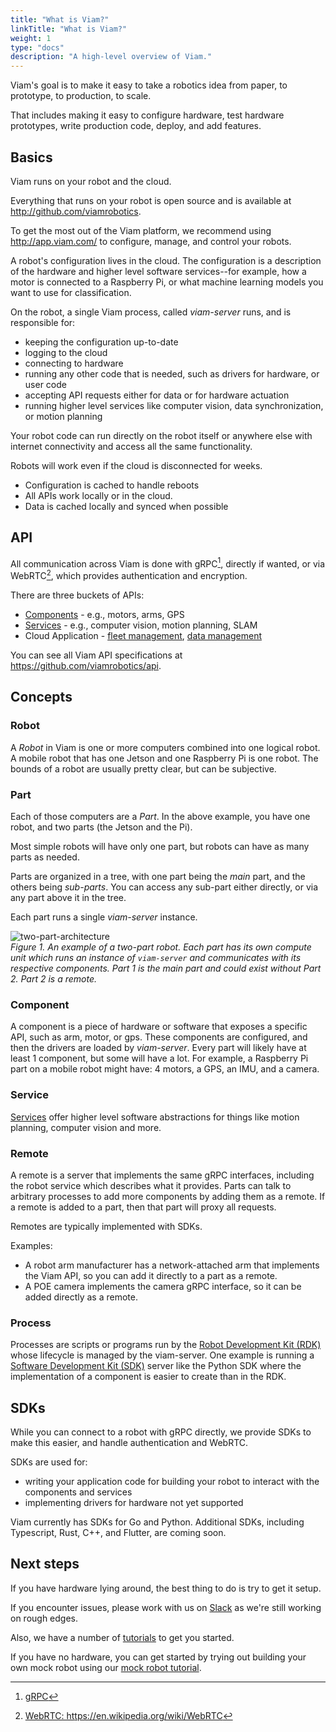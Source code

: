 ```yaml
---
title: "What is Viam?"
linkTitle: "What is Viam?"
weight: 1
type: "docs"
description: "A high-level overview of Viam."
---
```


Viam's goal is to make it easy to take a robotics idea from paper, to prototype, to production, to scale.

That includes making it easy to configure hardware, test hardware prototypes, write production code, deploy, and add features.

## Basics

Viam runs on your robot and the cloud.

Everything that runs on your robot is open source and is available at <http://github.com/viamrobotics>.

To get the most out of the Viam platform, we recommend using  <http://app.viam.com/> to configure, manage, and control your robots.

A robot's configuration lives in the cloud.
The configuration is a description of the hardware and higher level software services--for example, how a motor is connected to a Raspberry Pi, or what machine learning models you want to use for classification.

On the robot, a single Viam process, called _viam-server_ runs, and is responsible for:

- keeping the configuration up-to-date
- logging to the cloud
- connecting to hardware
- running any other code that is needed, such as drivers for hardware, or user code
- accepting API requests either for data or for hardware actuation
- running higher level services like computer vision, data synchronization, or motion planning

Your robot code can run directly on the robot itself or anywhere else with internet connectivity and access all the same functionality.

Robots will work even if the cloud is disconnected for weeks.

- Configuration is cached to handle reboots
- All APIs work locally or in the cloud.
- Data is cached locally and synced when possible

## API

All communication across Viam is done with gRPC[^grpc], directly if wanted, or via WebRTC[^webrtc], which provides authentication and encryption.

[^grpc]: <a href="https://grpc.io/" target="_blank">gRPC</a>
[^webrtc]: <a href="https://en.wikipedia.org/wiki/WebRTC" target="_blank">WebRTC: ht<span></span>tps://en.wikipedia.org/wiki/WebRTC</a>

There are three buckets of APIs:

- [Components](/components/) - e.g., motors, arms, GPS
- [Services](/services/) - e.g., computer vision, motion planning, SLAM
- Cloud Application - [fleet management](/product-overviews/fleet-management/), [data management](/product-overviews/data-management/)

You can see all Viam API specifications at <https://github.com/viamrobotics/api>.

## Concepts

### Robot

A _Robot_ in Viam is one or more computers combined into one logical robot.
A mobile robot that has one Jetson and one Raspberry Pi is one robot.
The bounds of a robot are usually pretty clear, but can be subjective.

### Part

Each of those computers are a _Part_.
In the above example, you have one robot, and two parts (the Jetson and the Pi).

Most simple robots will have only one part, but robots can have as many parts as needed.

Parts are organized in a tree, with one part being the _main_ part, and the others being _sub-parts_.
You can access any sub-part either directly, or via any part above it in the tree.

Each part runs a single _viam-server_ instance.

![two-part-architecture](../img/overview-two-part-architecture.png)  
_Figure 1.
An example of a two-part robot.
Each part has its own compute unit which runs an instance of `viam-server` and communicates with its respective components.
Part 1 is the main part and could exist without Part 2.
Part 2 is a remote._

### Component

A component is a piece of hardware or software that exposes a specific API, such as arm, motor, or gps.
These components are configured, and then the drivers are loaded by _viam-server_.
Every part will likely have at least 1 component, but some will have a lot.
For example, a Raspberry Pi part on a mobile robot might have: 4 motors, a GPS, an IMU, and a camera.

### Service

[Services](/services/) offer higher level software abstractions for things like motion planning, computer vision and more.

### Remote

A remote is a server that implements the same gRPC interfaces, including the robot service which describes what it provides.
Parts can talk to arbitrary processes to add more components by adding them as a remote.
If a remote is added to a part, then that part will proxy all requests.

Remotes are typically implemented with SDKs.

Examples:

- A robot arm manufacturer has a network-attached arm that implements the Viam API, so you can add it directly to a part as a remote.
- A POE camera implements the camera gRPC interface, so it can be added directly as a remote.

### Process

Processes are scripts or programs run by the [Robot Development Kit (RDK)](/appendix/glossary/#rdk_anchor) whose lifecycle is managed by the viam-server.
One example is running a [Software Development Kit (SDK)](/product-overviews/sdk-as-server/) server like the Python SDK where the implementation of a component is easier to create than in the RDK.

## SDKs

While you can connect to a robot with gRPC directly, we provide SDKs to make this easier, and handle authentication and WebRTC.

SDKs are used for:

- writing your application code for building your robot to interact with the components and services
- implementing drivers for hardware not yet supported

Viam currently has SDKs for Go and Python. Additional SDKs, including Typescript, Rust, C++, and Flutter, are coming soon.

## Next steps

If you have hardware lying around, the best thing to do is try to get it setup.

If you encounter issues, please work with us on [Slack](https://viamrobotics.slack.com/) as we're still working on rough edges.

Also, we have a number of [tutorials](/tutorials/) to get you started.

If you have no hardware, you can get started by trying out building your own mock robot using our [mock robot tutorial](/tutorials/build-a-mock-robot/).
